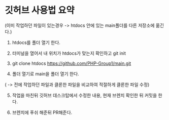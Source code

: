 # 깃허브 사용법 요약

(이미 작업하던 파일이 있는경우 
    -> htdocs 안에 있는 main폴더를 다른 저장소에 옮긴다.)

1. htdocs를 폴더 열기 한다.

2. 터미널을 열어서 내 위치가 htdocs가 맞는지 확인하고 git init

3. git clone htdocs https://github.com/PHP-Group1/main.git

4. 폴더 열기로 main을 폴더 열기 한다.

( -> 전에 작업하던 파일과 클론한 파일을 비교하여 적절하게 클론한 파일 수정)

5. 작업을 마친뒤 깃허브 데스크탑에서 수정한 내용, 현재 브렌치 확인한 뒤 커밋을 한다.

6. 브렌치에 푸쉬 해준뒤 PR해준다.
